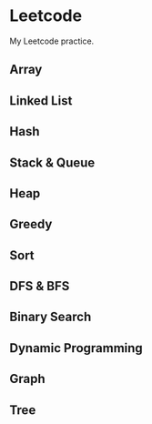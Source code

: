 # Leetcode

My Leetcode practice.

## Array

## Linked List

## Hash

## Stack & Queue

## Heap

## Greedy

## Sort

## DFS & BFS

## Binary Search

## Dynamic Programming

## Graph

## Tree
